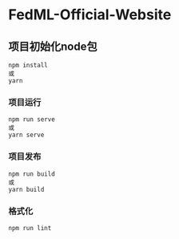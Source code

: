 # FedML-Official-Website

## 项目初始化node包
```
npm install
或
yarn
```

### 项目运行
```
npm run serve
或
yarn serve
```

### 项目发布
```
npm run build
或
yarn build
```

### 格式化
```
npm run lint
```